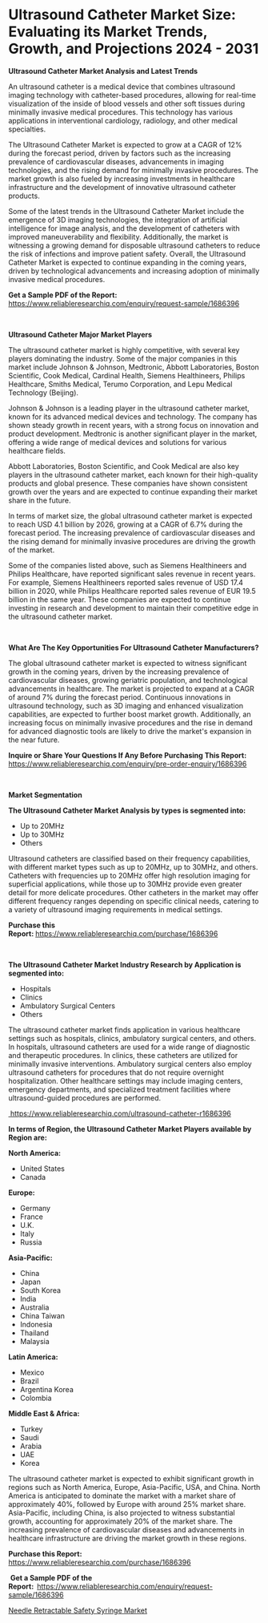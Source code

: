 <p><h1>Ultrasound Catheter Market Size: Evaluating its Market Trends, Growth, and Projections 2024 - 2031</h1></p><p><strong>Ultrasound Catheter Market Analysis and Latest Trends</strong></p>
<p><p>An ultrasound catheter is a medical device that combines ultrasound imaging technology with catheter-based procedures, allowing for real-time visualization of the inside of blood vessels and other soft tissues during minimally invasive medical procedures. This technology has various applications in interventional cardiology, radiology, and other medical specialties.</p><p>The Ultrasound Catheter Market is expected to grow at a CAGR of 12% during the forecast period, driven by factors such as the increasing prevalence of cardiovascular diseases, advancements in imaging technologies, and the rising demand for minimally invasive procedures. The market growth is also fueled by increasing investments in healthcare infrastructure and the development of innovative ultrasound catheter products.</p><p>Some of the latest trends in the Ultrasound Catheter Market include the emergence of 3D imaging technologies, the integration of artificial intelligence for image analysis, and the development of catheters with improved maneuverability and flexibility. Additionally, the market is witnessing a growing demand for disposable ultrasound catheters to reduce the risk of infections and improve patient safety. Overall, the Ultrasound Catheter Market is expected to continue expanding in the coming years, driven by technological advancements and increasing adoption of minimally invasive medical procedures.</p></p>
<p><strong>Get a Sample PDF of the Report:&nbsp;</strong> <a href="https://www.reliableresearchiq.com/enquiry/request-sample/1686396">https://www.reliableresearchiq.com/enquiry/request-sample/1686396</a></p>
<p>&nbsp;</p>
<p><strong>Ultrasound Catheter Major Market Players</strong></p>
<p><p>The ultrasound catheter market is highly competitive, with several key players dominating the industry. Some of the major companies in this market include Johnson & Johnson, Medtronic, Abbott Laboratories, Boston Scientific, Cook Medical, Cardinal Health, Siemens Healthineers, Philips Healthcare, Smiths Medical, Terumo Corporation, and Lepu Medical Technology (Beijing).</p><p>Johnson & Johnson is a leading player in the ultrasound catheter market, known for its advanced medical devices and technology. The company has shown steady growth in recent years, with a strong focus on innovation and product development. Medtronic is another significant player in the market, offering a wide range of medical devices and solutions for various healthcare fields.</p><p>Abbott Laboratories, Boston Scientific, and Cook Medical are also key players in the ultrasound catheter market, each known for their high-quality products and global presence. These companies have shown consistent growth over the years and are expected to continue expanding their market share in the future.</p><p>In terms of market size, the global ultrasound catheter market is expected to reach USD 4.1 billion by 2026, growing at a CAGR of 6.7% during the forecast period. The increasing prevalence of cardiovascular diseases and the rising demand for minimally invasive procedures are driving the growth of the market.</p><p>Some of the companies listed above, such as Siemens Healthineers and Philips Healthcare, have reported significant sales revenue in recent years. For example, Siemens Healthineers reported sales revenue of USD 17.4 billion in 2020, while Philips Healthcare reported sales revenue of EUR 19.5 billion in the same year. These companies are expected to continue investing in research and development to maintain their competitive edge in the ultrasound catheter market.</p></p>
<p>&nbsp;</p>
<p><strong>What Are The Key Opportunities For Ultrasound Catheter Manufacturers?</strong></p>
<p><p>The global ultrasound catheter market is expected to witness significant growth in the coming years, driven by the increasing prevalence of cardiovascular diseases, growing geriatric population, and technological advancements in healthcare. The market is projected to expand at a CAGR of around 7% during the forecast period. Continuous innovations in ultrasound technology, such as 3D imaging and enhanced visualization capabilities, are expected to further boost market growth. Additionally, an increasing focus on minimally invasive procedures and the rise in demand for advanced diagnostic tools are likely to drive the market's expansion in the near future.</p></p>
<p><strong>Inquire or Share Your Questions If Any Before Purchasing This Report:</strong> <a href="https://www.reliableresearchiq.com/enquiry/pre-order-enquiry/1686396">https://www.reliableresearchiq.com/enquiry/pre-order-enquiry/1686396</a></p>
<p>&nbsp;</p>
<p><strong>Market Segmentation</strong></p>
<p><strong>The Ultrasound Catheter Market Analysis by types is segmented into:</strong></p>
<p><ul><li>Up to 20MHz</li><li>Up to 30MHz</li><li>Others</li></ul></p>
<p><p>Ultrasound catheters are classified based on their frequency capabilities, with different market types such as up to 20MHz, up to 30MHz, and others. Catheters with frequencies up to 20MHz offer high resolution imaging for superficial applications, while those up to 30MHz provide even greater detail for more delicate procedures. Other catheters in the market may offer different frequency ranges depending on specific clinical needs, catering to a variety of ultrasound imaging requirements in medical settings.</p></p>
<p><strong>Purchase this Report:&nbsp;</strong><a href="https://www.reliableresearchiq.com/purchase/1686396">https://www.reliableresearchiq.com/purchase/1686396</a></p>
<p>&nbsp;</p>
<p><strong>The Ultrasound Catheter Market Industry Research by Application is segmented into:</strong></p>
<p><ul><li>Hospitals</li><li>Clinics</li><li>Ambulatory Surgical Centers</li><li>Others</li></ul></p>
<p><p>The ultrasound catheter market finds application in various healthcare settings such as hospitals, clinics, ambulatory surgical centers, and others. In hospitals, ultrasound catheters are used for a wide range of diagnostic and therapeutic procedures. In clinics, these catheters are utilized for minimally invasive interventions. Ambulatory surgical centers also employ ultrasound catheters for procedures that do not require overnight hospitalization. Other healthcare settings may include imaging centers, emergency departments, and specialized treatment facilities where ultrasound-guided procedures are performed.</p></p>
<p><a href="https://www.reliableresearchiq.com/ultrasound-catheter-r1686396">&nbsp;https://www.reliableresearchiq.com/ultrasound-catheter-r1686396</a></p>
<p><strong>In terms of Region, the Ultrasound Catheter Market Players available by Region are:</strong></p>
<p>
    <p> <strong> North America: </strong>
        <ul>
            <li>United States</li>
            <li>Canada</li>
        </ul>
        </p> 
    <p> <strong> Europe: </strong>
        <ul>
            <li>Germany</li>
            <li>France</li>
            <li>U.K.</li>
            <li>Italy</li>
            <li>Russia</li>
        </ul>
        </p> 
    <p> <strong> Asia-Pacific: </strong>
        <ul>
            <li>China</li>
            <li>Japan</li>
            <li>South Korea</li>
            <li>India</li>
            <li>Australia</li>
            <li>China Taiwan</li>
            <li>Indonesia</li>
            <li>Thailand</li>
            <li>Malaysia</li>
        </ul>
        </p> 
    <p> <strong> Latin America: </strong>
        <ul>
            <li>Mexico</li>
            <li>Brazil</li>
            <li>Argentina Korea</li>
            <li>Colombia</li>
        </ul>
        </p> 
    <p> <strong> Middle East & Africa: </strong>
        <ul>
            <li>Turkey</li>
            <li>Saudi</li>
            <li>Arabia</li>
            <li>UAE</li>
            <li>Korea</li>
        </ul>
    </p>
    </p>
<p><p>The ultrasound catheter market is expected to exhibit significant growth in regions such as North America, Europe, Asia-Pacific, USA, and China. North America is anticipated to dominate the market with a market share of approximately 40%, followed by Europe with around 25% market share. Asia-Pacific, including China, is also projected to witness substantial growth, accounting for approximately 20% of the market share. The increasing prevalence of cardiovascular diseases and advancements in healthcare infrastructure are driving the market growth in these regions.</p></p>
<p><strong>Purchase this Report: </strong><a href="https://www.reliableresearchiq.com/purchase/1686396">https://www.reliableresearchiq.com/purchase/1686396</a></p>
<p>&nbsp;<strong>Get a Sample PDF of the Report:&nbsp;&nbsp;</strong><a href="https://www.reliableresearchiq.com/enquiry/request-sample/1686396">https://www.reliableresearchiq.com/enquiry/request-sample/1686396</a></p>
<p><strong></strong></p>
<p><p><a href="https://github.com/gcimaudf65/Market-Research-Report-List-2/blob/main/needle-retractable-safety-syringe-market.md">Needle Retractable Safety Syringe Market</a></p></p>